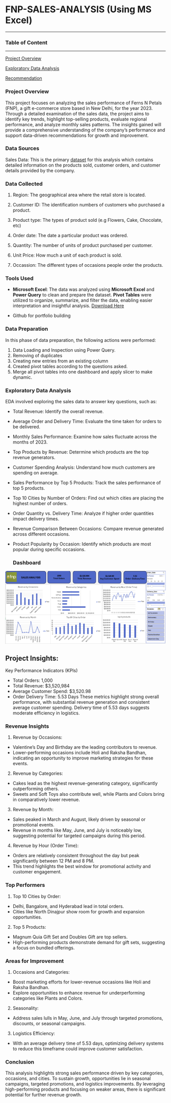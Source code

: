 # FNP-SALES-ANALYSIS (Using MS Excel)
---
### Table of Content
---

[Project Overview](#project-overview)

[Exploratory Data Analysis](#exploratory-data-analysis)

[Recommendation](#recommendation)


### Project Overview

This project focuses on analyzing the sales performance of Ferns N Petals (FNP), a gift e-commerce store based in New Delhi, for the year 2023. Through a detailed examination of the sales data, the project aims to identify key trends, highlight top-selling products, evaluate regional performance, and analyze monthly sales patterns. The insights gained will provide a comprehensive understanding of the company’s performance and support data-driven recommendations for growth and improvement.

### Data Sources

Sales Data: This is the primary <a href="https://github.com/Victoria-Uwegba/FNP-SALES-ANALYSIS/blob/main/fnp%20excel%20file.xlsx">dataset<a/> for this analysis which contains detailed information on the products sold, customer orders, and customer details provided by the company.

### Data Collected

1. Region: The geographical area where the retail store is located.
   
2. Customer ID: The identification numbers of customers who purchased a product.

3. Product type: The types of product sold (e.g Flowers, Cake, Chocolate, etc)

4. Order date: The date a particular product was ordered.

5. Quantity: The number of units of product purchased per customer.

6. Unit Price: How much a unit of each product is sold.

7. Occassion:  The different types of occasions people order the products.
   
### Tools Used
- **Microsoft Excel**: The data was analyzed using **Microsoft Excel** and **Power Query** to clean and prepare the dataset. **Pivot Tables** were utilized to organize, summarize, and filter the data, enabling easier interpretation and insightful analysis. [Download Here](https://www.microsoft.com)
  
     
- Github for portfolio building

### Data Preparation
In this phase of data preparation, the following actions were performed:

1. Data Loading and Inspection using Power Query.
2. Removing of duplicates
3. Creating new entries from an existing column
4. Created pivot tables according to the questions asked.
5. Merge all pivot tables into one dashboard and apply slicer to make dynamic.



### Exploratory Data Analysis
EDA involved exploring the sales data to answer key questions, such as:
- Total Revenue: Identify the overall revenue.
- Average Order and Delivery Time: Evaluate the time taken for orders to be delivered.
- Monthly Sales Performance: Examine how sales fluctuate across the months of 2023.
- Top Products by Revenue: Determine which products are the top revenue generators.
- Customer Spending Analysis: Understand how much customers are spending on average.
- Sales Performance by Top 5 Products: Track the sales performance of top 5 products.
- Top 10 Cities by Number of Orders: Find out which cities are placing the highest number of orders.
- Order Quantity vs. Delivery Time: Analyze if higher order quantities impact delivery times.
- Revenue Comparison Between Occasions: Compare revenue generated across different occasions.
- Product Popularity by Occasion: Identify which products are most popular during specific occasions.

  ### Dashboard
 ![fnpsalesreport](https://github.com/Victoria-Uwegba/FNP-SALES-ANALYSIS/blob/main/fnp%20sales%20report.PNG)
  
## Project Insights:
Key Performance Indicators (KPIs)
- Total Orders: 1,000
- Total Revenue: $3,520,984
- Average Customer Spend: $3,520.98
- Order Delivery Time: 5.53 Days
These metrics highlight strong overall performance, with substantial revenue generation and consistent average customer spending. Delivery time of 5.53 days suggests moderate efficiency in logistics.

### Revenue Insights
1. Revenue by Occasions:
- Valentine’s Day and Birthday are the leading contributors to revenue.
- Lower-performing occasions include Holi and Raksha Bandhan, indicating an opportunity to improve marketing strategies for these events.
2. Revenue by Categories:
- Cakes lead as the highest revenue-generating category, significantly outperforming others.
- Sweets and Soft Toys also contribute well, while Plants and Colors bring in comparatively lower revenue.
3. Revenue by Month:
- Sales peaked in March and August, likely driven by seasonal or promotional events.
- Revenue in months like May, June, and July is noticeably low, suggesting potential for targeted campaigns during this period.
4. Revenue by Hour (Order Time):
- Orders are relatively consistent throughout the day but peak significantly between 12 PM and 8 PM.
- This trend highlights the best window for promotional activity and customer engagement.

### Top Performers
1. Top 10 Cities by Order:
- Delhi, Bangalore, and Hyderabad lead in total orders.
- Cities like North Dinajpur show room for growth and expansion opportunities.
2. Top 5 Products:
- Magnum Quia Gift Set and Doubles Gift are top sellers.
- High-performing products demonstrate demand for gift sets, suggesting a focus on bundled offerings.
  
### Areas for Improvement
1. Occasions and Categories:
- Boost marketing efforts for lower-revenue occasions like Holi and Raksha Bandhan.
- Explore opportunities to enhance revenue for underperforming categories like Plants and Colors.
2. Seasonality:
- Address sales lulls in May, June, and July through targeted promotions, discounts, or seasonal campaigns.
3. Logistics Efficiency:
- With an average delivery time of 5.53 days, optimizing delivery systems to reduce this timeframe could improve customer satisfaction.
  
### Conclusion
This analysis highlights strong sales performance driven by key categories, occasions, and cities. To sustain growth, opportunities lie in seasonal campaigns, targeted promotions, and logistics improvements. By leveraging high-performing products and focusing on weaker areas, there is significant potential for further revenue growth.

